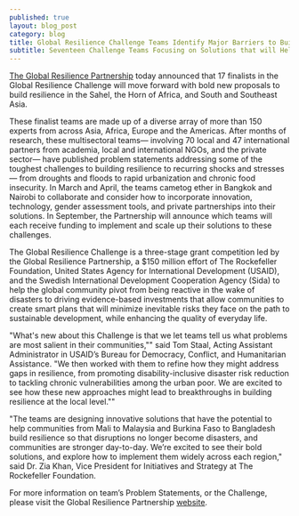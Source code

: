 ```yaml
---
published: true
layout: blog_post
category: blog
title: Global Resilience Challenge Teams Identify Major Barriers to Building Resilience
subtitle: Seventeen Challenge Teams Focusing on Solutions that will Help Millions
---
```


<a href="http://www.globalresiliencepartnership.org/">The Global Resilience Partnership</a> today announced that 17 finalists in the Global Resilience Challenge will move forward with bold new proposals to build resilience in the Sahel, the Horn of Africa, and South and Southeast Asia.

These finalist teams are made up of a diverse array of more than 150 experts from across Asia, Africa, Europe and the Americas. After months of research, these multisectoral teams— involving 70 local and 47 international partners from academia, local and international NGOs, and the private sector— have published problem statements addressing some of the toughest challenges to building resilience to recurring shocks and stresses — from droughts and floods to  rapid urbanization and chronic food insecurity.  In March and April, the teams cametog ether in Bangkok and Nairobi to collaborate and consider how to incorporate innovation, technology, gender assessment tools, and private partnerships into their solutions.  In September, the Partnership will announce which teams will each receive funding to implement and scale up their solutions to these challenges.

The Global Resilience Challenge is a three-stage grant competition led by the Global Resilience Partnership, a $150 million effort of The Rockefeller Foundation, United States Agency for International Development (USAID), and the Swedish International Development Cooperation Agency (Sida) to help the global community pivot from being reactive in the wake of disasters to driving evidence-based investments that allow communities to create smart plans that will minimize inevitable risks they face on the path to sustainable development, while enhancing the quality of everyday life.

"What's new about this Challenge is that we let teams tell us what problems are most salient in their communities,"" said Tom Staal, Acting Assistant Administrator in USAID’s Bureau for Democracy, Conflict, and Humanitarian Assistance. "We then worked with them to refine how they might address gaps in resilience, from promoting disability-inclusive disaster risk reduction to tackling chronic vulnerabilities among the urban poor. We are excited to see how these new approaches might lead to  breakthroughs in building resilience at the local level.""

"The teams are designing innovative solutions that  have the potential to help communities from Mali to Malaysia and Burkina Faso to Bangladesh build resilience so that disruptions no longer become disasters, and communities are stronger day-to-day.  We’re excited to see their bold solutions, and explore how to implement them widely across each region," said Dr. Zia Khan, Vice President for Initiatives and Strategy at The Rockefeller Foundation.  

For more information on team’s Problem Statements, or the Challenge, please visit the Global Resilience Partnership <a href="http://www.globalresiliencepartnership.org/">website</a>.

